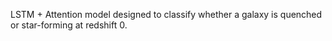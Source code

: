 LSTM + Attention model designed to classify whether a galaxy is quenched or star-forming at redshift 0.

